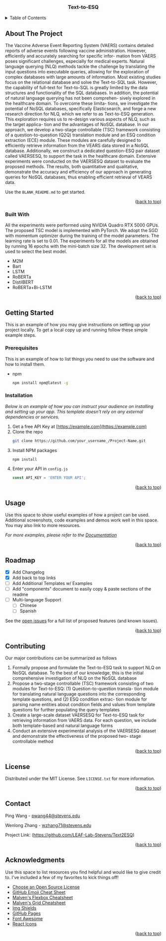 <!-- Improved compatibility of back to top link: See: [https://github.com/othneildrew/Best-README-Template/pull/73](https://github.com/LEAF-Lab-Stevens/Text2ESQ/edit/main) -->
<a name="readme-top"></a>

<!-- PROJECT SHIELDS -->
<!--
*** I'm using markdown "reference style" links for readability.
*** Reference links are enclosed in brackets [ ] instead of parentheses ( ).
*** See the bottom of this document for the declaration of the reference variables
*** for contributors-url, forks-url, etc. This is an optional, concise syntax you may use.
*** https://www.markdownguide.org/basic-syntax/#reference-style-links
-->



<!-- PROJECT LOGO -->
<br />
<div align="center">

  <h3 align="center">Text-to-ESQ</h3>

</div>



<!-- TABLE OF CONTENTS -->
<details>
  <summary>Table of Contents</summary>
  <ol>
    <li>
      <a href="#about-the-project">About The Project</a>
      <ul>
        <li><a href="#built-with">Built With</a></li>
      </ul>
    </li>
    <li>
      <a href="#getting-started">Getting Started</a>
      <ul>
        <li><a href="#prerequisites">Prerequisites</a></li>
        <li><a href="#installation">Installation</a></li>
      </ul>
    </li>
    <li><a href="#usage">Usage</a></li>
    <li><a href="#roadmap">Roadmap</a></li>
    <li><a href="#contributing">Contributing</a></li>
    <li><a href="#license">License</a></li>
    <li><a href="#contact">Contact</a></li>
    <li><a href="#acknowledgments">Acknowledgments</a></li>
  </ol>
</details>



<!-- ABOUT THE PROJECT -->
## About The Project


The Vaccine Adverse Event Reporting System (VAERS) contains
detailed reports of adverse events following vaccine administration.
However, efficiently and accurately searching for specific infor-
mation from VAERS poses significant challenges, especially for
medical experts. Natural language querying (NLQ) methods tackle
the challenge by translating the input questions into executable
queries, allowing for the exploration of complex databases with
large amounts of information. Most existing studies focus on the
relational database and solve the Text-to-SQL task. However, the
capability of full-text for Text-to-SQL is greatly limited by the data
structures and functionality of the SQL databases. In addition, the
potential of natural language querying has not been comprehen-
sively explored in the healthcare domain. To overcome these limita-
tions, we investigate the potential of NoSQL databases, specifically
Elasticsearch, and forge a new research direction for NLQ, which
we refer to as Text-to-ESQ generation. This exploration requires
us to re-design various aspects of NLQ, such as the target applica-
tion and the advantages of NoSQL database. In our approach, we
develop a two-stage controllable (TSC) framework consisting of
a question-to-question (Q2Q) translation module and an ESQ
condition extraction (ECE) module. These modules are carefully
designed to efficiently retrieve information from the VEARS data
stored in a NoSQL database. Additionally, we construct a dedicated
question-ESQ pair dataset called VAERSESQ, to support the task
in the healthcare domain. Extensive experiments were conducted
on the VAERSESQ dataset to evaluate the proposed methods. The
results, both quantitative and qualitative, demonstrate the accuracy
and efficiency of our approach in generating queries for NoSQL
databases, thus enabling efficient retrieval of VEARS data.


Use the `BLANK_README.md` to get started.

<p align="right">(<a href="#readme-top">back to top</a>)</p>



### Built With

All the experiments were performed using NVIDIA Quadro RTX 5000 GPUs. The proposed TSC model
is implemented with PyTorch. We adopt the SGD with momentum optimizer during the training of the model parameters. The learning rate is set to 0.01. The experiments for all the models are
obtained by running 16 epochs with the mini-batch size 32. The development set is used to select the best model.

* M2M
* Bart
* LSTM
* RoBERTa
* DistilBERT
* RoBERTa+Bi-LSTM

<p align="right">(<a href="#readme-top">back to top</a>)</p>



<!-- GETTING STARTED -->
## Getting Started

This is an example of how you may give instructions on setting up your project locally.
To get a local copy up and running follow these simple example steps.

### Prerequisites

This is an example of how to list things you need to use the software and how to install them.
* npm
  ```sh
  npm install npm@latest -g
  ```

### Installation

_Below is an example of how you can instruct your audience on installing and setting up your app. This template doesn't rely on any external dependencies or services._

1. Get a free API Key at [https://example.com](https://example.com)
2. Clone the repo
   ```sh
   git clone https://github.com/your_username_/Project-Name.git
   ```
3. Install NPM packages
   ```sh
   npm install
   ```
4. Enter your API in `config.js`
   ```js
   const API_KEY = 'ENTER YOUR API';
   ```

<p align="right">(<a href="#readme-top">back to top</a>)</p>



<!-- USAGE EXAMPLES -->
## Usage

Use this space to show useful examples of how a project can be used. Additional screenshots, code examples and demos work well in this space. You may also link to more resources.

_For more examples, please refer to the [Documentation](https://example.com)_

<p align="right">(<a href="#readme-top">back to top</a>)</p>



<!-- ROADMAP -->
## Roadmap

- [x] Add Changelog
- [x] Add back to top links
- [ ] Add Additional Templates w/ Examples
- [ ] Add "components" document to easily copy & paste sections of the readme
- [ ] Multi-language Support
    - [ ] Chinese
    - [ ] Spanish

See the [open issues](https://github.com/othneildrew/Best-README-Template/issues) for a full list of proposed features (and known issues).

<p align="right">(<a href="#readme-top">back to top</a>)</p>



<!-- CONTRIBUTING -->
## Contributing

Our major contributions can be summarized as follows

1. Formally propose and formulate the Text-to-ESQ task to support
NLQ on NoSQL database. To the best of our knowledge, this is
the initial comprehensive investigation of NLQ on the NoSQL
database
2. Propose a two-stage controllable (TSC) framework consisting of
two modules for Text-to-ESQ: (1) Question-to-question transla-
tion module for translating natural language questions into the
corresponding template questions, and (2) ESQ condition extrac-
tion module for parsing name entities about condition fields and
values from template questions for further populating the query
templates
3. Create a large-scale dataset VAERSESQ for Text-to-ESQ task for
retrieving information from VAERS data. For each question, we
include both template-based and natural language forms
4. Conduct an extensive experimental analysis of the VAERSESQ
dataset and demonstrate the effectiveness of the proposed two-
stage controllable method


<p align="right">(<a href="#readme-top">back to top</a>)</p>



<!-- LICENSE -->
## License

Distributed under the MIT License. See `LICENSE.txt` for more information.

<p align="right">(<a href="#readme-top">back to top</a>)</p>



<!-- CONTACT -->
## Contact
Ping Wang -  pwang44@stevens.edu​

Wenlong Zhang -  wzhang71@stevens.edu

Project Link: (https://github.com/LEAF-Lab-Stevens/Text2ESQ​)

<p align="right">(<a href="#readme-top">back to top</a>)</p>



<!-- ACKNOWLEDGMENTS -->
## Acknowledgments

Use this space to list resources you find helpful and would like to give credit to. I've included a few of my favorites to kick things off!

* [Choose an Open Source License](https://choosealicense.com)
* [GitHub Emoji Cheat Sheet](https://www.webpagefx.com/tools/emoji-cheat-sheet)
* [Malven's Flexbox Cheatsheet](https://flexbox.malven.co/)
* [Malven's Grid Cheatsheet](https://grid.malven.co/)
* [Img Shields](https://shields.io)
* [GitHub Pages](https://pages.github.com)
* [Font Awesome](https://fontawesome.com)
* [React Icons](https://react-icons.github.io/react-icons/search)

<p align="right">(<a href="#readme-top">back to top</a>)</p>

